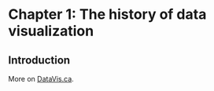 Chapter 1: The history of data visualization
===

Introduction
---

More on [DataVis.ca](http://DataVis.ca "DataVis").